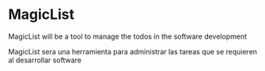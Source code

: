 # MagicList
MagicList will be a tool to manage the todos in the software development

MagicList sera una herramienta para administrar las tareas que se requieren al desarrollar software
